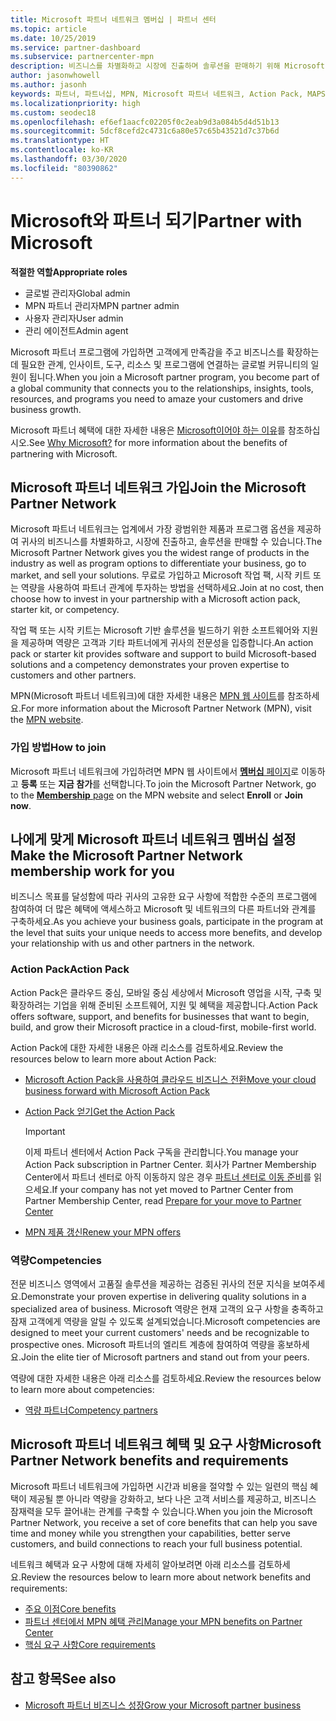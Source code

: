 ```yaml
---
title: Microsoft 파트너 네트워크 멤버십 | 파트너 센터
ms.topic: article
ms.date: 10/25/2019
ms.service: partner-dashboard
ms.subservice: partnercenter-mpn
description: 비즈니스를 차별화하고 시장에 진출하며 솔루션을 판매하기 위해 Microsoft Action Pack, 역량 및 프로그램 옵션을 포함하여 Microsoft와 파트너 혜택에 대해 알아보세요.
author: jasonwhowell
ms.author: jasonh
keywords: 파트너, 파트너십, MPN, Microsoft 파트너 네트워크, Action Pack, MAPS, Action Pack 구독, 혜택, MPN 혜택, 멤버십, 실버, 골드, 역량
ms.localizationpriority: high
ms.custom: seodec18
ms.openlocfilehash: ef6ef1aacfc02205f0c2eab9d3a084b5d4d51b13
ms.sourcegitcommit: 5dcf8cefd2c4731c6a80e57c65b43521d7c37b6d
ms.translationtype: HT
ms.contentlocale: ko-KR
ms.lasthandoff: 03/30/2020
ms.locfileid: "80390862"
---
```

# <a name="partner-with-microsoft"></a><span data-ttu-id="a78c3-104">Microsoft와 파트너 되기</span><span class="sxs-lookup"><span data-stu-id="a78c3-104">Partner with Microsoft</span></span>

<span data-ttu-id="a78c3-105">**적절한 역할**</span><span class="sxs-lookup"><span data-stu-id="a78c3-105">**Appropriate roles**</span></span>
-   <span data-ttu-id="a78c3-106">글로벌 관리자</span><span class="sxs-lookup"><span data-stu-id="a78c3-106">Global admin</span></span>
-   <span data-ttu-id="a78c3-107">MPN 파트너 관리자</span><span class="sxs-lookup"><span data-stu-id="a78c3-107">MPN partner admin</span></span>
-   <span data-ttu-id="a78c3-108">사용자 관리자</span><span class="sxs-lookup"><span data-stu-id="a78c3-108">User admin</span></span>
-   <span data-ttu-id="a78c3-109">관리 에이전트</span><span class="sxs-lookup"><span data-stu-id="a78c3-109">Admin agent</span></span>

<span data-ttu-id="a78c3-110">Microsoft 파트너 프로그램에 가입하면 고객에게 만족감을 주고 비즈니스를 확장하는 데 필요한 관계, 인사이트, 도구, 리소스 및 프로그램에 연결하는 글로벌 커뮤니티의 일원이 됩니다.</span><span class="sxs-lookup"><span data-stu-id="a78c3-110">When you join a Microsoft partner program, you become part of a global community that connects you to the relationships, insights, tools, resources, and programs you need to amaze your customers and drive business growth.</span></span>

<span data-ttu-id="a78c3-111">Microsoft 파트너 혜택에 대한 자세한 내용은 [Microsoft이어야 하는 이유](https://partner.microsoft.com/business-opportunities/why-microsoft)를 참조하십시오.</span><span class="sxs-lookup"><span data-stu-id="a78c3-111">See [Why Microsoft?](https://partner.microsoft.com/business-opportunities/why-microsoft) for more information about the benefits of partnering with Microsoft.</span></span> 

## <a name="join-the-microsoft-partner-network"></a><span data-ttu-id="a78c3-112">Microsoft 파트너 네트워크 가입</span><span class="sxs-lookup"><span data-stu-id="a78c3-112">Join the Microsoft Partner Network</span></span>

<!-- 12/5/18 The content below was copied and pasted directly from the Membership page of the MPN site (https://partner.microsoft.com/membership)-->

<span data-ttu-id="a78c3-113">Microsoft 파트너 네트워크는 업계에서 가장 광범위한 제품과 프로그램 옵션을 제공하여 귀사의 비즈니스를 차별화하고, 시장에 진출하고, 솔루션을 판매할 수 있습니다.</span><span class="sxs-lookup"><span data-stu-id="a78c3-113">The Microsoft Partner Network gives you the widest range of products in the industry as well as program options to differentiate your business, go to market, and sell your solutions.</span></span> <span data-ttu-id="a78c3-114">무료로 가입하고 Microsoft 작업 팩, 시작 키트 또는 역량을 사용하여 파트너 관계에 투자하는 방법을 선택하세요.</span><span class="sxs-lookup"><span data-stu-id="a78c3-114">Join at no cost, then choose how to invest in your partnership with a Microsoft action pack, starter kit, or competency.</span></span>

<span data-ttu-id="a78c3-115">작업 팩 또는 시작 키트는 Microsoft 기반 솔루션을 빌드하기 위한 소프트웨어와 지원을 제공하며 역량은 고객과 기타 파트너에게 귀사의 전문성을 입증합니다.</span><span class="sxs-lookup"><span data-stu-id="a78c3-115">An action pack or starter kit provides software and support to build Microsoft-based solutions and a competency demonstrates your proven expertise to customers and other partners.</span></span>

<span data-ttu-id="a78c3-116">MPN(Microsoft 파트너 네트워크)에 대한 자세한 내용은 [MPN 웹 사이트](https://partner.microsoft.com/commercial)를 참조하세요.</span><span class="sxs-lookup"><span data-stu-id="a78c3-116">For more information about the Microsoft Partner Network (MPN), visit the [MPN website](https://partner.microsoft.com/commercial).</span></span>

### <a name="how-to-join"></a><span data-ttu-id="a78c3-117">가입 방법</span><span class="sxs-lookup"><span data-stu-id="a78c3-117">How to join</span></span>

<span data-ttu-id="a78c3-118">Microsoft 파트너 네트워크에 가입하려면 MPN 웹 사이트에서 [**멤버십** 페이지](https://partner.microsoft.com/membership)로 이동하고 **등록** 또는 **지금 참가**를 선택합니다.</span><span class="sxs-lookup"><span data-stu-id="a78c3-118">To join the Microsoft Partner Network, go to the [**Membership** page](https://partner.microsoft.com/membership) on the MPN website and select **Enroll** or **Join now**.</span></span>

## <a name="make-the-microsoft-partner-network-membership-work-for-you"></a><span data-ttu-id="a78c3-119">나에게 맞게 Microsoft 파트너 네트워크 멤버십 설정</span><span class="sxs-lookup"><span data-stu-id="a78c3-119">Make the Microsoft Partner Network membership work for you</span></span>

<!-- 10/25/2019 The content below content from the Membership pages of the MPN site (https://partner.microsoft.com/membership) and additional updated content.-->

<span data-ttu-id="a78c3-120">비즈니스 목표를 달성함에 따라 귀사의 고유한 요구 사항에 적합한 수준의 프로그램에 참여하여 더 많은 혜택에 액세스하고 Microsoft 및 네트워크의 다른 파트너와 관계를 구축하세요.</span><span class="sxs-lookup"><span data-stu-id="a78c3-120">As you achieve your business goals, participate in the program at the level that suits your unique needs to access more benefits, and develop your relationship with us and other partners in the network.</span></span>

### <a name="action-pack"></a><span data-ttu-id="a78c3-121">Action Pack</span><span class="sxs-lookup"><span data-stu-id="a78c3-121">Action Pack</span></span>

<span data-ttu-id="a78c3-122">Action Pack은 클라우드 중심, 모바일 중심 세상에서 Microsoft 영업을 시작, 구축 및 확장하려는 기업을 위해 준비된 소프트웨어, 지원 및 혜택을 제공합니다.</span><span class="sxs-lookup"><span data-stu-id="a78c3-122">Action Pack offers software, support, and benefits for businesses that want to begin, build, and grow their Microsoft practice in a cloud-first, mobile-first world.</span></span> 

<span data-ttu-id="a78c3-123">Action Pack에 대한 자세한 내용은 아래 리소스를 검토하세요.</span><span class="sxs-lookup"><span data-stu-id="a78c3-123">Review the resources below to learn more about Action Pack:</span></span>

- [<span data-ttu-id="a78c3-124">Microsoft Action Pack을 사용하여 클라우드 비즈니스 전환</span><span class="sxs-lookup"><span data-stu-id="a78c3-124">Move your cloud business forward with Microsoft Action Pack</span></span>](https://partner.microsoft.com/membership/action-pack)

- [<span data-ttu-id="a78c3-125">Action Pack 얻기</span><span class="sxs-lookup"><span data-stu-id="a78c3-125">Get the Action Pack</span></span>](mpn-get-action-pack.md)
  
    >[!IMPORTANT]
    ><span data-ttu-id="a78c3-126">이제 파트너 센터에서 Action Pack 구독을 관리합니다.</span><span class="sxs-lookup"><span data-stu-id="a78c3-126">You manage your Action Pack subscription in Partner Center.</span></span> <span data-ttu-id="a78c3-127">회사가 Partner Membership Center에서 파트너 센터로 아직 이동하지 않은 경우 [파트너 센터로 이동 준비](prepare-pmc-pc-migration.md)를 읽으세요.</span><span class="sxs-lookup"><span data-stu-id="a78c3-127">If your company has not yet moved to Partner Center from Partner Membership Center, read [Prepare for your move to Partner Center](prepare-pmc-pc-migration.md)</span></span>  

- [<span data-ttu-id="a78c3-128">MPN 제품 갱신</span><span class="sxs-lookup"><span data-stu-id="a78c3-128">Renew your MPN offers</span></span>](renew-mpn-offers.md)

### <a name="competencies"></a><span data-ttu-id="a78c3-129">역량</span><span class="sxs-lookup"><span data-stu-id="a78c3-129">Competencies</span></span>

<span data-ttu-id="a78c3-130">전문 비즈니스 영역에서 고품질 솔루션을 제공하는 검증된 귀사의 전문 지식을 보여주세요.</span><span class="sxs-lookup"><span data-stu-id="a78c3-130">Demonstrate your proven expertise in delivering quality solutions in a specialized area of business.</span></span> <span data-ttu-id="a78c3-131">Microsoft 역량은 현재 고객의 요구 사항을 충족하고 잠재 고객에게 역량을 알릴 수 있도록 설계되었습니다.</span><span class="sxs-lookup"><span data-stu-id="a78c3-131">Microsoft competencies are designed to meet your current customers' needs and be recognizable to prospective ones.</span></span> <span data-ttu-id="a78c3-132">Microsoft 파트너의 엘리트 계층에 참여하여 역량을 홍보하세요.</span><span class="sxs-lookup"><span data-stu-id="a78c3-132">Join the elite tier of Microsoft partners and stand out from your peers.</span></span>

<span data-ttu-id="a78c3-133">역량에 대한 자세한 내용은 아래 리소스를 검토하세요.</span><span class="sxs-lookup"><span data-stu-id="a78c3-133">Review the resources below to learn more about competencies:</span></span>

- [<span data-ttu-id="a78c3-134">역량 파트너</span><span class="sxs-lookup"><span data-stu-id="a78c3-134">Competency partners</span></span>](https://partner.microsoft.com/membership/competencies)

## <a name="microsoft-partner-network-benefits-and-requirements"></a><span data-ttu-id="a78c3-135">Microsoft 파트너 네트워크 혜택 및 요구 사항</span><span class="sxs-lookup"><span data-stu-id="a78c3-135">Microsoft Partner Network benefits and requirements</span></span>

<span data-ttu-id="a78c3-136">Microsoft 파트너 네트워크에 가입하면 시간과 비용을 절약할 수 있는 일련의 핵심 혜택이 제공될 뿐 아니라 역량을 강화하고, 보다 나은 고객 서비스를 제공하고, 비즈니스 잠재력을 모두 끌어내는 관계를 구축할 수 있습니다.</span><span class="sxs-lookup"><span data-stu-id="a78c3-136">When you join the Microsoft Partner Network, you receive a set of core benefits that can help you save time and money while you strengthen your capabilities, better serve customers, and build connections to reach your full business potential.</span></span>

<span data-ttu-id="a78c3-137">네트워크 혜택과 요구 사항에 대해 자세히 알아보려면 아래 리소스를 검토하세요.</span><span class="sxs-lookup"><span data-stu-id="a78c3-137">Review the resources below to learn more about network benefits and requirements:</span></span>

- [<span data-ttu-id="a78c3-138">주요 이점</span><span class="sxs-lookup"><span data-stu-id="a78c3-138">Core benefits</span></span>](https://partner.microsoft.com/membership/core-benefits#simple-tab-content-1)
- [<span data-ttu-id="a78c3-139">파트너 센터에서 MPN 혜택 관리</span><span class="sxs-lookup"><span data-stu-id="a78c3-139">Manage your MPN benefits on Partner Center</span></span>](manage-your-partner-network-benefits.md)
- [<span data-ttu-id="a78c3-140">핵심 요구 사항</span><span class="sxs-lookup"><span data-stu-id="a78c3-140">Core requirements</span></span>](https://partner.microsoft.com/membership/core-benefits#simple-tab-content-2)

## <a name="see-also"></a><span data-ttu-id="a78c3-141">참고 항목</span><span class="sxs-lookup"><span data-stu-id="a78c3-141">See also</span></span>
- [<span data-ttu-id="a78c3-142">Microsoft 파트너 비즈니스 성장</span><span class="sxs-lookup"><span data-stu-id="a78c3-142">Grow your Microsoft partner business</span></span>](grow-your-business.md)
